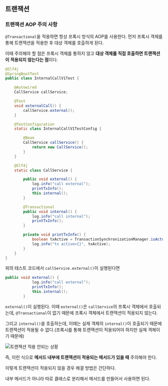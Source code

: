 ## 트랜잭션

### 트랜잭션 AOP 주의 사항

`@Transactional`을 적용하면 항상 프록시 방식의 AOP를 사용한다. 먼저 프록시 객체를 통해 트랜잭션을 적용한 후 대상 객체를 호출하게 된다.

이때 주의해야 할 점은 프록시 객체를 통하지 않고 **대상 객체를 직접 호출하면 트랜잭션이 적용되지 않는다는 점**이다.

```java
@Slf4j
@SpringBootTest
public class InternalCallV1Test {

    @Autowired
    CallService callService;

    @Test
    void externalCall() {
        callService.external();
    }

    @TestConfiguration
    static class InternalCallV1TestConfig {

        @Bean
        CallService callService() {
            return new CallService();
        }
    }

    @Slf4j
    static class CallService {

        public void external() {
            log.info("call external");
            printTxInfo();
            this.internal();
        }

        @Transactional
        public void internal() {
            log.info("call internal");
            printTxInfo();
        }

        private void printTxInfo() {
            boolean txActive = TransactionSynchronizationManager.isActualTransactionActive();
            log.info("tx active={}", txActive);
        }
    }
}
```

위의 테스트 코드에서 `callService.external()`이 실행된다면 

```java
public void external() {
            log.info("call external");
            printTxInfo();
            this.internal();
        }
```

`external()`이 실행된다. 이때 `external()`은 `callService`의 프록시 객체에서 호출되는데, `@Transactional`이 없기 때문에 프록시 객체에서 트랜잭션이 적용되지 않는다.

그리고 `internal()`을 호출하는데, 이때는 실제 객체의 `internal()`이 호출되기 때문에 트랜잭션이 적용될 수 없다.(프록시를 통해 트랜잭션이 적용되어야 하지만 실제 객체이기 때문에)

![트랜잭션 적용 안되는 상황](https://github.com/boseungk/TIL/assets/95980754/5d904ac1-9e7c-4f79-8ed5-406136ce6eb4)

즉, 이런 식으로 **메서드 내부에 트랜잭션이 적용되는 메서드가 있을 때** 주의해야 한다.

이렇게 트랜잭션이 적용되지 않을 경우 해결 방법은 간단하다.

내부 메서드가 아니라 따로 클래스로 분리해서 메서드를 만들어서 사용하면 된다.